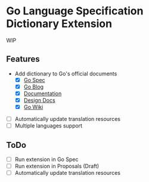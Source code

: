 # Go Language Specification Dictionary Extension

WIP

## Features

- Add dictionary to Go's official documents
  - [x] [Go Spec](https://golang.org/ref/spec)
  - [x] [Go Blog](https://blog.golang.org/)
  - [x] [Documentation](https://golang.org/doc/)
  - [x] [Design Docs](https://go.googlesource.com/proposal/+/refs/heads/master/design/)
  - [x] [Go Wiki](https://github.com/golang/go/wiki)
- [ ] Automatically update translation resources
- [ ] Multiple languages support

## ToDo

- [ ] Run extension in Go Spec
- [ ] Run extension in Proposals (Draft)
- [ ] Automatically update translation resources
